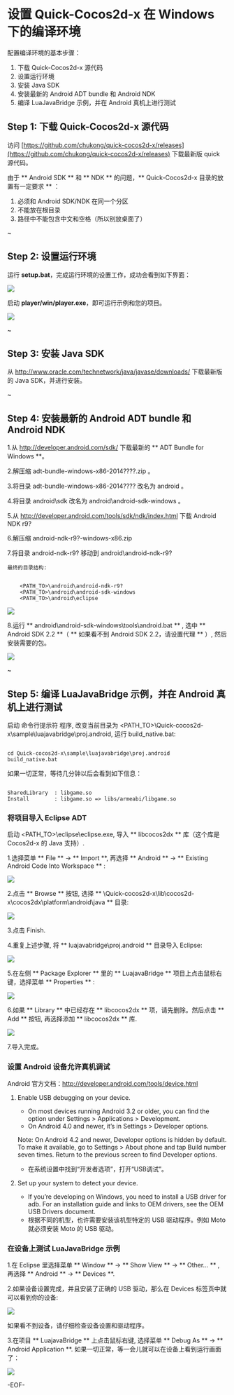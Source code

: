 # 设置 Quick-Cocos2d-x 在 Windows 下的编译环境 #

配置编译环境的基本步骤：

1. 下载 Quick-Cocos2d-x 源代码
2. 设置运行环境
3. 安装 Java SDK
4. 安装最新的 Android ADT bundle 和 Android NDK
5. 编译 LuaJavaBridge 示例，并在 Android 真机上进行测试

## Step 1: 下载 Quick-Cocos2d-x 源代码 ##

访问 [https://github.com/chukong/quick-cocos2d-x/releases](https://github.com/chukong/quick-cocos2d-x/releases) 下载最新版 quick 源代码。

由于 ** Android SDK ** 和 ** NDK ** 的问题，** Quick-Cocos2d-x 目录的放置有一定要求 ** ：

1. 必须和 Android SDK/NDK 在同一个分区
2. 不能放在根目录
3. 路径中不能包含中文和空格（所以别放桌面了）

~


## Step 2: 设置运行环境

运行 **setup.bat**，完成运行环境的设置工作，成功会看到如下界面：

![](res/howto_setup_development_environment_windows_00.png)

启动 **player/win/player.exe**，即可运行示例和您的项目。

![](res/howto_setup_development_environment_windows_00_.png)

~


## Step 3: 安装 Java SDK ##

从 <http://www.oracle.com/technetwork/java/javase/downloads/> 下载最新版的 Java SDK，并进行安装。

~


## Step 4: 安装最新的 Android ADT bundle 和 Android NDK ##

1.从 <http://developer.android.com/sdk/> 下载最新的 ** ADT Bundle for Windows **。

2.解压缩 adt-bundle-windows-x86-2014????.zip 。

3.将目录 adt-bundle-windows-x86-2014???? 改名为 android 。

4.将目录 android\sdk 改名为 android\android-sdk-windows 。

5.从 <http://developer.android.com/tools/sdk/ndk/index.html> 下载 Android NDK r9?

6.解压缩 android-ndk-r9?-windows-x86.zip

7.将目录 android-ndk-r9? 移动到 android\android-ndk-r9?

    最终的目录结构:

```

    <PATH_TO>\android\android-ndk-r9?
    <PATH_TO>\android\android-sdk-windows
    <PATH_TO>\android\eclipse

```

![](res/howto_setup_development_environment_windows_01.png)

8.运行 ** android\android-sdk-windows\tools\android.bat ** , 选中 ** Android SDK 2.2 **（ ** 如果看不到 Android SDK 2.2，请设置代理 ** ）, 然后安装需要的包。

![](res/howto_setup_development_environment_windows_02.png)

~


## Step 5: 编译 LuaJavaBridge 示例，并在 Android 真机上进行测试 ##

启动 命令行提示符 程序, 改变当前目录为 <PATH_TO>\Quick-cocos2d-x\sample\luajavabridge\proj.android, 运行 build_native.bat:

```

cd Quick-cocos2d-x\sample\luajavabridge\proj.android
build_native.bat

```

如果一切正常，等待几分钟以后会看到如下信息：

```

SharedLibrary  : libgame.so
Install        : libgame.so => libs/armeabi/libgame.so

```

### 将项目导入 Eclipse ADT ###

启动 \<PATH_TO>\eclipse\eclipse.exe, 导入 ** libcocos2dx ** 库（这个库是 Cocos2d-x 的 Java 支持）.

1.选择菜单 ** File ** -> ** Import **, 再选择 ** Android ** -> ** Existing Android Code Into Workspace ** :

![](res/howto_setup_development_environment_windows_06.png)

2.点击 ** Browse ** 按钮, 选择 ** \Quick-cocos2d-x\lib\cocos2d-x\cocos2dx\platform\android\java ** 目录:

![](res/howto_setup_development_environment_windows_07.png)


3.点击 Finish.

4.重复上述步骤, 将 ** luajavabridge\proj.android ** 目录导入 Eclipse:

![](res/howto_setup_development_environment_windows_08.png)

5.在左侧 ** Package Explorer ** 里的 ** LuajavaBridge ** 项目上点击鼠标右键，选择菜单 ** Properties ** :

![](res/howto_setup_development_environment_windows_09.png)

6.如果 ** Library ** 中已经存在 ** libcocos2dx ** 项，请先删除。然后点击 ** Add ** 按钮, 再选择添加 ** libcocos2dx ** 库.

![](res/howto_setup_development_environment_windows_10.png)

7.导入完成。

### 设置 Android 设备允许真机调试 ###

Android 官方文档：<http://developer.android.com/tools/device.html>

1. Enable USB debugging on your device.
	- On most devices running Android 3.2 or older, you can find the option under Settings > Applications > Development.
	- On Android 4.0 and newer, it’s in Settings > Developer options.

	Note: On Android 4.2 and newer, Developer options is hidden by default. To make it available, go to Settings > About phone and tap Build number seven times. Return to the previous screen to find Developer options.
	- 在系统设置中找到“开发者选项”，打开“USB调试”。
2. Set up your system to detect your device.
	- If you’re developing on Windows, you need to install a USB driver for adb. For an installation guide and links to OEM drivers, see the OEM USB Drivers document.
	- 根据不同的机型，也许需要安装该机型特定的 USB 驱动程序。例如 Moto 就必须安装 Moto 的 USB 驱动。

### 在设备上测试 LuaJavaBridge 示例 ###

1.在 Eclipse 里选择菜单 ** Window ** -> ** Show View ** -> ** Other… ** , 再选择 ** Android ** -> ** Devices **.

2.如果设备设置完成，并且安装了正确的 USB 驱动，那么在 Devices 标签页中就可以看到你的设备:

![](res/howto_setup_development_environment_windows_11.png)

如果看不到设备，请仔细检查设备设置和驱动程序。

3.在项目 ** LuajavaBridge ** 上点击鼠标右键, 选择菜单 ** Debug As ** -> ** Android Application **. 如果一切正常，等一会儿就可以在设备上看到运行画面了：

![](res/howto_setup_development_environment_windows_12.png)

\-EOF\-
